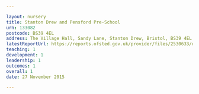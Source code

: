 ```yaml
---

layout: nursery
title: Stanton Drew and Pensford Pre-School
urn: 133082
postcode: BS39 4EL
address: The Village Hall, Sandy Lane, Stanton Drew, Bristol, BS39 4EL
latestReportUrl: https://reports.ofsted.gov.uk/provider/files/2530633/urn/133082.pdf
teaching: 1
development: 1
leadership: 1
outcomes: 1
overall: 1
date: 27 November 2015

---
```

